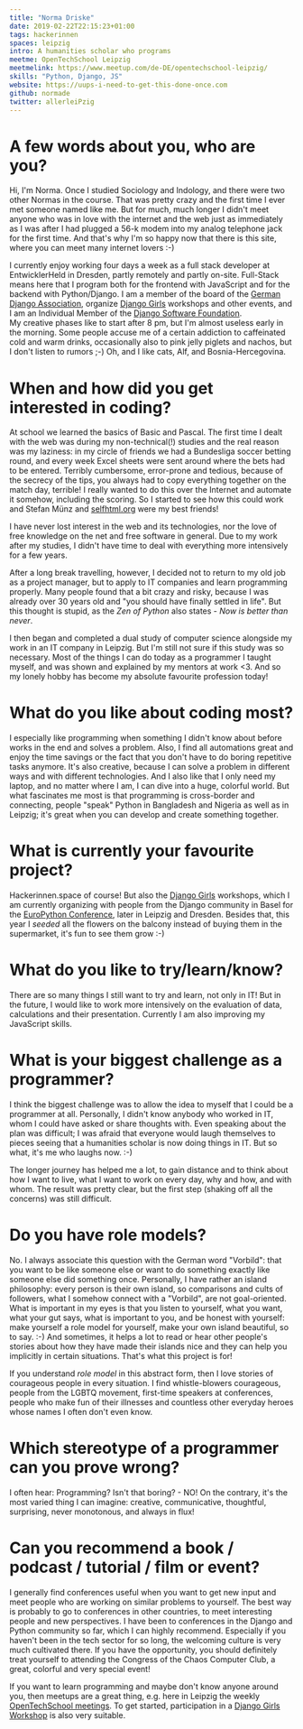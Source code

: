```yaml
---
title: "Norma Driske"
date: 2019-02-22T22:15:23+01:00
tags: hackerinnen
spaces: leipzig
intro: A humanities scholar who programs
meetme: OpenTechSchool Leipzig
meetmelink: https://www.meetup.com/de-DE/opentechschool-leipzig/
skills: "Python, Django, JS"
website: https://uups-i-need-to-get-this-done-once.com
github: normade
twitter: allerleiPzig
---
```


# A few words about you, who are you?

Hi, I'm Norma. Once I studied Sociology and Indology, and there were two other Normas in the course. That was pretty crazy and the first time I ever met someone named like me. But for much, much longer I didn't meet anyone who was in love with the internet and the web just as immediately as I was after I had plugged a 56-k modem into my analog telephone jack for the first time. And that's why I'm so happy now that there is this site, where you can meet many internet lovers :-)
<br>

I currently enjoy working four days a week as a full stack developer at EntwicklerHeld in Dresden, partly remotely and partly on-site. Full-Stack means here that I program both for the frontend with JavaScript and for the backend with Python/Django. I am a member of the board of the <a href="https://www.django-verein.de/" target="_blank" rel="noopener noreferrer">German Django Association</a>, organize <a href="https://www.djangogirls.org/" target="_blank" rel="noopener noreferrer">Django Girls</a> workshops and other events, and I am an Individual Member of the <a href="https://www.djangoproject.com/foundation/" target="_blank" rel="noopener noreferrer">Django Software Foundation</a>.<br>
My creative phases like to start after 8 pm, but I'm almost useless early in the morning. Some people accuse me of a certain addiction to caffeinated cold and warm drinks, occasionally also to pink jelly piglets and nachos, but I don't listen to rumors ;-) Oh, and I like cats, Alf, and Bosnia-Hercegovina.

# When and how did you get interested in coding?

At school we learned the basics of Basic and Pascal. The first time I dealt with the web was during my non-technical(!) studies and the real reason was my laziness: in my circle of friends we had a Bundesliga soccer betting round, and every week Excel sheets were sent around where the bets had to be entered. Terribly cumbersome, error-prone and tedious, because of the secrecy of the tips, you always had to copy everything together on the match day, terrible! I really wanted to do this over the Internet and automate it somehow, including the scoring. So I started to see how this could work and Stefan Münz and <a href="https://selfhtml.org/" target="_blank" rel="noopener noreferrer">selfhtml.org</a> were my best friends!
<br>

I have never lost interest in the web and its technologies, nor the love of free knowledge on the net and free software in general. Due to my work after my studies, I didn't have time to deal with everything more intensively for a few years.<br>

After a long break travelling, however, I decided not to return to my old job as a project manager, but to apply to IT companies and learn programming properly. Many people found that a bit crazy and risky, because I was already over 30 years old and "you should have finally settled in life". But this thought is stupid, as the _Zen of Python_ also states - <i>Now is better than never</i>.<br>

I then began and completed a dual study of computer science alongside my work in an IT company in Leipzig. But I'm still not sure if this study was so necessary. Most of the things I can do today as a programmer I taught myself, and was shown and explained by my mentors at work <3. And so my lonely hobby has become my absolute favourite profession today!

# What do you like about coding most?

I especially like programming when something I didn't know about before works in the end and solves a problem. Also, I find all automations great and enjoy the time savings or the fact that you don't have to do boring repetitive tasks anymore. It's also creative, because I can solve a problem in different ways and with different technologies. And I also like that I only need my laptop, and no matter where I am, I can dive into a huge, colorful world. But what fascinates me most is that programming is cross-border and connecting, people "speak" Python in Bangladesh and Nigeria as well as in Leipzig; it's great when you can develop and create something together.

# What is currently your favourite project?

Hackerinnen.space of course! But also the <a href="https://djangogirls.org/" target="_blank" rel="noopener noreferrer">Django Girls</a> workshops, which I am currently organizing with people from the Django community in Basel for the <a href="https://www.europython-society.org/" target="_blank" rel="noopener noreferrer">EuroPython Conference</a>, later in Leipzig and Dresden. Besides that, this year I _seeded_ all the flowers on the balcony instead of buying them in the supermarket, it's fun to see them grow :-)

# What do you like to try/learn/know?

There are so many things I still want to try and learn, not only in IT! But in the future, I would like to work more intensively on the evaluation of data, calculations and their presentation. Currently I am also improving my JavaScript skills.

# What is your biggest challenge as a programmer?

I think the biggest challenge was to allow the idea to myself that I could be a programmer at all.
Personally, I didn't know anybody who worked in IT, whom I could have asked or share thoughts with. Even speaking about the plan was difficult; I was afraid that everyone would laugh themselves to pieces seeing that a humanities scholar is now doing things in IT. But so what, it's me who laughs now. :-)<br>

The longer journey has helped me a lot, to gain distance and to think about how I want to live, what I want to work on every day, why and how, and with whom. The result was pretty clear, but the first step (shaking off all the concerns) was still difficult.

# Do you have role models?

No. I always associate this question with the German word "Vorbild": that you want to be like someone else or want to do something exactly like someone else did something once. Personally, I have rather an island philosophy: every person is their own island, so comparisons and cults of followers, what I somehow connect with a "Vorbild", are not goal-oriented. What is important in my eyes is that you listen to yourself, what you want, what your gut says, what is important to you, and be honest with yourself: make yourself a role model for yourself, make your own island beautiful, so to say. :-) And sometimes, it helps a lot to read or hear other people's stories about how they have made their islands nice and they can help you implicitly in certain situations. That's what this project is for!
<br>

If you understand _role model_ in this abstract form, then I love stories of courageous people in every situation. I find whistle-blowers courageous, people from the LGBTQ movement, first-time speakers at conferences, people who make fun of their illnesses and countless other everyday heroes whose names I often don't even know.

# Which stereotype of a programmer can you prove wrong?

I often hear: Programming? Isn't that boring? - NO! On the contrary, it's the most varied thing I can imagine: creative, communicative, thoughtful, surprising, never monotonous, and always in flux!

# Can you recommend a book / podcast / tutorial / film or event?

I generally find conferences useful when you want to get new input and meet people who are working on similar problems to yourself. The best way is probably to go to conferences in other countries, to meet interesting people and new perspectives. I have been to conferences in the Django and Python community so far, which I can highly recommend. Especially if you haven't been in the tech sector for so long, the welcoming culture is very much cultivated there. If you have the opportunity, you should definitely treat yourself to attending the Congress of the Chaos Computer Club, a great, colorful and very special event!<br>

If you want to learn programming and maybe don't know anyone around you, then meetups are a great thing, e.g. here in Leipzig the weekly <a href="https://www.opentechschool.org/leipzig" target="_blank" rel="noopener noreferrer">OpenTechSchool meetings</a>. To get started, participation in a <a href="https://djangogirls.org/events" target="_blank" rel="noopener noreferrer">Django Girls Workshop</a> is also very suitable.
